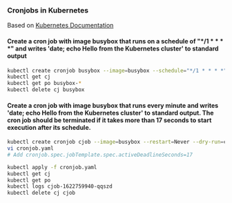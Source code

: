 ### Cronjobs in Kubernetes

Based on [Kubernetes Documentation](https://kubernetes.io/docs/tasks/job/automated-tasks-with-cron-jobs/)


#### Create a cron job with image busybox that runs on a schedule of "*/1 * * * *" and writes 'date; echo Hello from the Kubernetes cluster' to standard output
```bash
kubectl create cronjob busybox --image=busybox --schedule="*/1 * * * *" -- /bin/sh -c 'date; echo Hello from the Kubernetes cluster'
kubectl get cj
kubectl get po busybox-*
kubectl delete cj busybox
```
#### Create a cron job with image busybox that runs every minute and writes 'date; echo Hello from the Kubernetes cluster' to standard output. The cron job should be terminated if it takes more than 17 seconds to start execution after its schedule.

```bash
kubectl create cronjob cjob --image=busybox --restart=Never --dry-run=client --schedule="* * * * *" -o yaml -- /bin/sh -c 'date; echo Hello from the Kubernetes cluster' > cronjob.yaml
vi cronjob.yaml
# Add cronjob.spec.jobTemplate.spec.activeDeadlineSeconds=17

kubectl apply -f cronjob.yaml
kubectl get cj
kubectl get po
kubectl logs cjob-1622759940-qqszd
kubectl delete cj cjob
```